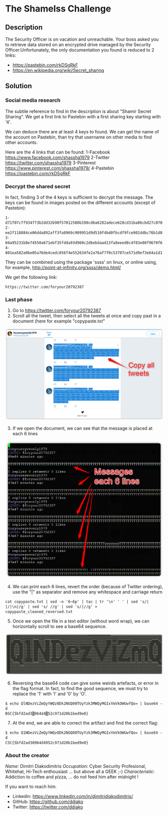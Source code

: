 # The Shamelss Challenge

## Description

The Security Officer is on vacation and unreachable. Your boss asked you to retrieve data stored on an encrypted drive managed by the Security Officer.Unfortunately, the only documentation you found is reduced to 2 links: 

* https://pastebin.com/rkDSgRkF
* https://en.wikipedia.org/wiki/Secret_sharing

## Solution

### Social media research

The subtile reference to find in the description is about "Shamir Secret Sharing".
We get a first link to Pastebin with a first sharing key starting with '4'.

We can deduce there are at least 4 keys to found.
We can get the name of the account on Pastebin, than try that username on other media to find other accounts.

Here are the 4 links that can be found:
1-Facebook https://www.facebook.com/shassha1979
2-Twitter https://twitter.com/shassha1979
3-Pinterest https://www.pinterest.com/shassha1979/
4-Pastebin https://pastebin.com/rkDSgRkF

### Decrypt the shared secret

In fact, finding 3 of the 4 keys is sufficient to decrypt the message.
The keys can be found in images posted on the different accounts (except of Pastebin):

```
1-d71f07c7f934f73b2dd32b90f57012580b198cd6a6282adece628cd31ba86cbd27c070
2-ee2f118884ce06dda892aff3fa8969c909951d9d510f4bd0fbcdf9fce902ddbc76b1d8
3-04a95231b8e74550a671ebf35fdda93d960c2d6ebdaad13fa8eeed8c4f83e80f9670f6
4-801ea582a0be05a76de4cedc856f4e552634fe2a76af7f0c53707ce571d9ef3e64a1d1
```

They can be combined using the package 'ssss' on linux, or online using, for example, http://point-at-infinity.org/ssss/demo.html/

We get the following link:

```
https://twitter.com/foryour20792387
```

### Last phase

1. Go to https://twitter.com/foryour20792387
2. Scroll all the tweet, then select all the tweets at once and copy past in a document (here for example "copypaste.txt"

![alt text](img/copytweets.png "Copy tweets")

3. If we open the document, we can see that the message is placed at each 6 lines

![alt text](img/pastetweets.png "Paste tweets")

4. We can print each 6 lines, revert the order (because of Twitter ordering), use the "|" as separator and remove any whitespace and carriage return

```
cat copypaste.txt | sed -n '6~6p' | tac | tr '\n' ' ' | sed 's/| |/|\n|/g' | sed 's/ //g' | sed 's/|//g' > copypaste_cleaned_reversed.txt
```

5. Once we open the file in a text editor (without word wrap), we can horizontally scroll to see a base64 sequence.

![alt text](img/asciiart.png "Base64 code")

6. Reversing the base64 code can give some weirds artefacts, or error in the flag format. In fact, to find the good sequence, we must try to replace the '1' with 'l' and '0' by 'O'.

```
$ echo QlNDezViZmQyYWQz0Dk2NGQ00TUyYzk3MWQyMGIxYmVkOWUwfQo= | base64 -d
BSC{5bfd2ad3▒964d4▒52c971d20b1bed9e0}
```

7. At the end, we are able to correct the artifact and find the correct flag:

```
$ echo Q1NDezViZmQyYWQzODk2NGQ0OTUyYzk3MWQyMGIxYmVkOWUwfQo= | base64 -d
CSC{5bfd2ad38964d4952c971d20b1bed9e0}
```

### About the creator

*Name*: Dimitri Diakodimitris
*Occupation*: Cyber Security Profesional, Whitehat, Hi-Tech enthousiast ... but above all a GEEK ;-) 
*Characteristic*: Addiction to coffee and pizza, ... do not feed him after midnight !

If you want to reach him:
* Linkedin: https://www.linkedin.com/in/dimitridiakodimitris/
* GitHub: https://github.com/ddiako
* Twitter: https://twitter.com/ddiako

